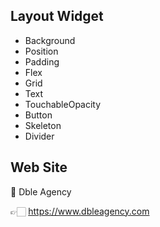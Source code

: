 ## Layout Widget

- Background
- Position
- Padding
- Flex
- Grid
- Text
- TouchableOpacity
- Button
- Skeleton
- Divider

## Web Site

🎉 Dble Agency

👉🏻 https://www.dbleagency.com
